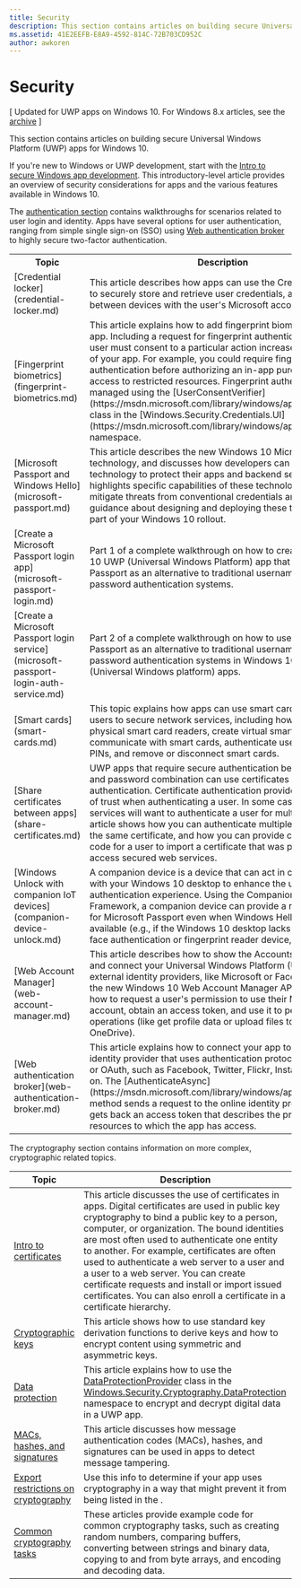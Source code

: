 ```yaml
---
title: Security
description: This section contains articles on building secure Universal Windows Platform (UWP) apps for Windows 10.
ms.assetid: 41E2EEFB-E8A9-4592-814C-72B703CD952C
author: awkoren
---
```


# Security


\[ Updated for UWP apps on Windows 10. For Windows 8.x articles, see the [archive](http://go.microsoft.com/fwlink/p/?linkid=619132) \]

This section contains articles on building secure Universal Windows Platform (UWP) apps for Windows 10.

If you're new to Windows or UWP development, start with the [Intro to secure Windows app development](web-authentication-broker.md). This introductory-level article provides an overview of security considerations for apps and the various features available in Windows 10.

The [authentication section](authentication-and-user-identity.md) contains walkthroughs for scenarios related to user login and identity. Apps have several options for user authentication, ranging from simple single sign-on (SSO) using [Web authentication broker](web-authentication-broker.md) to highly secure two-factor authentication.

<table>
<tr><th>Topic</th><th>Description</th></tr>
<tr><td>[Credential locker](credential-locker.md)</td><td>This article describes how apps can use the Credential Locker to securely store and retrieve user credentials, and roam them between devices with the user's Microsoft account</td></tr>

<tr><td>[Fingerprint biometrics](fingerprint-biometrics.md) </td><td>This article explains how to add fingerprint biometrics to your app. Including a request for fingerprint authentication when the user must consent to a particular action increases the security of your app. For example, you could require fingerprint authentication before authorizing an in-app purchase, or access to restricted resources. Fingerprint authentication is managed using the [UserConsentVerifier](https://msdn.microsoft.com/library/windows/apps/dn279134) class in the [Windows.Security.Credentials.UI](https://msdn.microsoft.com/library/windows/apps/hh701356) namespace.</td></tr>
<tr><td>[Microsoft Passport and Windows Hello](microsoft-passport.md)</td><td>This article describes the new Windows 10 Microsoft Passport technology, and discusses how developers can implement this technology to protect their apps and backend services. It highlights specific capabilities of these technologies that help mitigate threats from conventional credentials and provides guidance about designing and deploying these technologies as part of your Windows 10 rollout. </td></tr>
<tr><td>[Create a Microsoft Passport login app](microsoft-passport-login.md)</td><td>Part 1 of a complete walkthrough on how to create a Windows 10 UWP (Universal Windows Platform) app that uses Microsoft Passport as an alternative to traditional username and password authentication systems.</td></tr>
<tr><td>[Create a Microsoft Passport login service](microsoft-passport-login-auth-service.md)</td><td>Part 2 of a complete walkthrough on how to use Microsoft Passport as an alternative to traditional username and password authentication systems in Windows 10 UWP (Universal Windows platform) apps.</td></tr>
<tr><td>[Smart cards](smart-cards.md)</td><td>This topic explains how apps can use smart cards to connect users to secure network services, including how to access physical smart card readers, create virtual smart cards, communicate with smart cards, authenticate users, reset user PINs, and remove or disconnect smart cards.</td></tr>
<tr><td>[Share certificates between apps](share-certificates.md)</td><td>UWP apps that require secure authentication beyond a user Id and password combination can use certificates for authentication. Certificate authentication provides a high level of trust when authenticating a user. In some cases, a group of services will want to authenticate a user for multiple apps. This article shows how you can authenticate multiple apps using the same certificate, and how you can provide convenient code for a user to import a certificate that was provided to access secured web services.</td></tr>
<tr><td>[Windows Unlock with companion IoT devices](companion-device-unlock.md)</td><td>A companion device is a device that can act in conjunction with your Windows 10 desktop to enhance the user authentication experience. Using the Companion Device Framework, a companion device can provide a rich experience for Microsoft Passport even when Windows Hello is not available (e.g., if the Windows 10 desktop lacks a camera for face authentication or fingerprint reader device, for example).</td></tr>
<tr><td>[Web Account Manager](web-account-manager.md)</td><td>This article describes how to show the AccountsSettingsPane and connect your Universal Windows Platform (UWP) app to external identity providers, like Microsoft or Facebook, using the new Windows 10 Web Account Manager APIs. You'll learn how to request a user's permission to use their Microsoft account, obtain an access token, and use it to perform basic operations (like get profile data or upload files to their OneDrive). </td></tr>
<tr><td>[Web authentication broker](web-authentication-broker.md)</td><td>This article explains how to connect your app to an online identity provider that uses authentication protocols like OpenID or OAuth, such as Facebook, Twitter, Flickr, Instagram, and so on. The [AuthenticateAsync](https://msdn.microsoft.com/library/windows/apps/br212066) method sends a request to the online identity provider and gets back an access token that describes the provider resources to which the app has access.</td></tr>
</table>



The cryptography section contains information on more complex, cryptographic related topics.



| Topic                                                                         | Description                                                                                                                                                                                                                                                                                                                                                                                                                                                                                                            |
|-------------------------------------------------------------------------------|------------------------------------------------------------------------------------------------------------------------------------------------------------------------------------------------------------------------------------------------------------------------------------------------------------------------------------------------------------------------------------------------------------------------------------------------------------------------------------------------------------------------|
| [Intro to certificates](certificates.md)                                      | This article discusses the use of certificates in apps. Digital certificates are used in public key cryptography to bind a public key to a person, computer, or organization. The bound identities are most often used to authenticate one entity to another. For example, certificates are often used to authenticate a web server to a user and a user to a web server. You can create certificate requests and install or import issued certificates. You can also enroll a certificate in a certificate hierarchy. |
| [Cryptographic keys](cryptographic-keys.md)                                   | This article shows how to use standard key derivation functions to derive keys and how to encrypt content using symmetric and asymmetric keys.                                                                                                                                                                                                                                                                                                                                                                         |
| [Data protection](data-protection.md)                                         | This article explains how to use the [DataProtectionProvider](https://msdn.microsoft.com/library/windows/apps/br241559) class in the [Windows.Security.Cryptography.DataProtection](https://msdn.microsoft.com/library/windows/apps/br241585) namespace to encrypt and decrypt digital data in a UWP app.                                                                                                                                                                                                              |
| [MACs, hashes, and signatures](macs-hashes-and-signatures.md)               | This article discusses how message authentication codes (MACs), hashes, and signatures can be used in apps to detect message tampering.                                                                                                                                                                                                                                                                                                                                                                                |
| [Export restrictions on cryptography](export-restrictions-on-cryptography.md) | Use this info to determine if your app uses cryptography in a way that might prevent it from being listed in the .                                                                                                                                                                                                                                                                                                                                                                                                     |
| [Common cryptography tasks](common-cryptography-tasks.md)                     | These articles provide example code for common cryptography tasks, such as creating random numbers, comparing buffers, converting between strings and binary data, copying to and from byte arrays, and encoding and decoding data.                                                                                                                                                                                                                                                                                    |


<!--HONumber=Jun16_HO2-->


